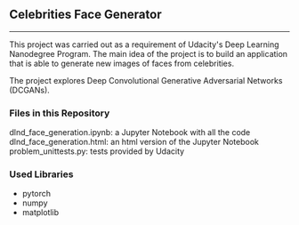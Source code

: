 ## Celebrities Face Generator
---
This project was carried out as a requirement of Udacity's Deep Learning Nanodegree Program. The main idea of the project is to build an application that is able to generate new images of faces from celebrities.

The project explores Deep Convolutional Generative Adversarial Networks (DCGANs).

### Files in this Repository

dlnd_face_generation.ipynb: a Jupyter Notebook with all the code
dlnd_face_generation.html: an html version of the Jupyter Notebook
problem_unittests.py: tests provided by Udacity

### Used Libraries

- pytorch
- numpy
- matplotlib